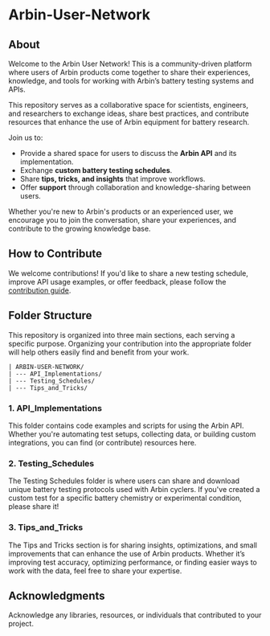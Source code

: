 # Arbin-User-Network

## About
Welcome to the Arbin User Network! This is a community-driven platform where users of Arbin products come together to share their experiences, knowledge, and tools for working with Arbin’s battery testing systems and APIs. 

This repository serves as a collaborative space for scientists, engineers, and researchers to exchange ideas, share best practices, and contribute resources that enhance the use of Arbin equipment for battery research.

Join us to:
* Provide a shared space for users to discuss the **Arbin API** and its implementation.
* Exchange **custom battery testing schedules**.
* Share **tips, tricks, and insights** that improve workflows.
* Offer **support** through collaboration and knowledge-sharing between users.

Whether you're new to Arbin's products or an experienced user, we encourage you to join the conversation, share your experiences, and contribute to the growing knowledge base.

## How to Contribute
We welcome contributions! If you'd like to share a new testing schedule, improve API usage examples, or offer feedback, please follow the [contribution guide](https://github.com/Arbin-com/Arbin-User-Network/blob/main/CONTRIBUTION.md).

## Folder Structure
This repository is organized into three main sections, each serving a specific purpose. Organizing your contribution into the appropriate folder will help others easily find and benefit from your work.

```
| ARBIN-USER-NETWORK/
| --- API_Implementations/
| --- Testing_Schedules/
| --- Tips_and_Tricks/
```

### 1. API_Implementations
This folder contains code examples and scripts for using the Arbin API. Whether you're automating test setups, collecting data, or building custom integrations, you can find (or contribute) resources here.

### 2. Testing_Schedules
The Testing Schedules folder is where users can share and download unique battery testing protocols used with Arbin cyclers. If you've created a custom test for a specific battery chemistry or experimental condition, please share it!

### 3. Tips_and_Tricks
The Tips and Tricks section is for sharing insights, optimizations, and small improvements that can enhance the use of Arbin products. Whether it’s improving test accuracy, optimizing performance, or finding easier ways to work with the data, feel free to share your expertise.

## Acknowledgments
Acknowledge any libraries, resources, or individuals that contributed to your project.
